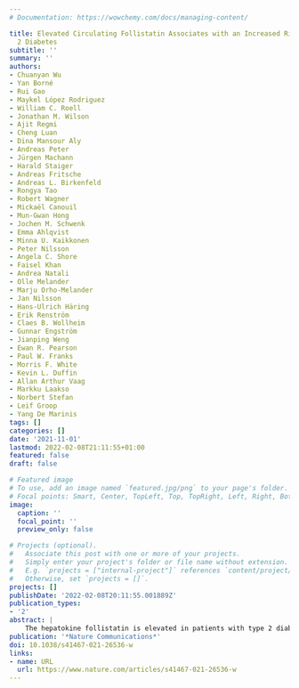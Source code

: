 ```yaml
---
# Documentation: https://wowchemy.com/docs/managing-content/

title: Elevated Circulating Follistatin Associates with an Increased Risk of Type
  2 Diabetes
subtitle: ''
summary: ''
authors:
- Chuanyan Wu
- Yan Borné
- Rui Gao
- Maykel López Rodriguez
- William C. Roell
- Jonathan M. Wilson
- Ajit Regmi
- Cheng Luan
- Dina Mansour Aly
- Andreas Peter
- Jürgen Machann
- Harald Staiger
- Andreas Fritsche
- Andreas L. Birkenfeld
- Rongya Tao
- Robert Wagner
- Mickaël Canouil
- Mun-Gwan Hong
- Jochen M. Schwenk
- Emma Ahlqvist
- Minna U. Kaikkonen
- Peter Nilsson
- Angela C. Shore
- Faisel Khan
- Andrea Natali
- Olle Melander
- Marju Orho-Melander
- Jan Nilsson
- Hans-Ulrich Häring
- Erik Renström
- Claes B. Wollheim
- Gunnar Engström
- Jianping Weng
- Ewan R. Pearson
- Paul W. Franks
- Morris F. White
- Kevin L. Duffin
- Allan Arthur Vaag
- Markku Laakso
- Norbert Stefan
- Leif Groop
- Yang De Marinis
tags: []
categories: []
date: '2021-11-01'
lastmod: 2022-02-08T21:11:55+01:00
featured: false
draft: false

# Featured image
# To use, add an image named `featured.jpg/png` to your page's folder.
# Focal points: Smart, Center, TopLeft, Top, TopRight, Left, Right, BottomLeft, Bottom, BottomRight.
image:
  caption: ''
  focal_point: ''
  preview_only: false

# Projects (optional).
#   Associate this post with one or more of your projects.
#   Simply enter your project's folder or file name without extension.
#   E.g. `projects = ["internal-project"]` references `content/project/deep-learning/index.md`.
#   Otherwise, set `projects = []`.
projects: []
publishDate: '2022-02-08T20:11:55.001889Z'
publication_types:
- '2'
abstract: |
    The hepatokine follistatin is elevated in patients with type 2 diabetes (T2D) and promotes hyperglycemia in mice. Here we explore the relationship of plasma follistatin levels with incident T2D and mechanisms involved. Adjusted hazard ratio (HR) per standard deviation (SD) increase in follistatin levels for T2D is 1.24 (CI: 1.04–1.47, p < 0.05) during 19-year follow-up (n = 4060, Sweden); and 1.31 (CI: 1.09–1.58, p < 0.01) during 4-year follow-up (n = 883, Finland). High circulating follistatin associates with adipose tissue insulin resistance and non-alcoholic fatty liver disease (n = 210, Germany). In human adipocytes, follistatin dose-dependently increases free fatty acid release. In genome-wide association study (GWAS), variation in the glucokinase regulatory protein gene (GCKR) associates with plasma follistatin levels (n = 4239, Sweden; n = 885, UK, Italy and Sweden) and GCKR regulates follistatin secretion in hepatocytes in vitro. Our findings suggest that GCKR regulates follistatin secretion and that elevated circulating follistatin associates with an increased risk of T2D by inducing adipose tissue insulin resistance.
publication: '*Nature Communications*'
doi: 10.1038/s41467-021-26536-w
links:
- name: URL
  url: https://www.nature.com/articles/s41467-021-26536-w
---
```


